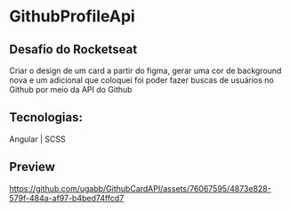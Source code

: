 # GithubProfileApi

## Desafio do Rocketseat

Criar o design de um card a partir do figma, gerar uma cor de background nova e um adicional que coloquei foi poder fazer buscas de usuários no Github por meio da API do Github

## Tecnologias:
Angular | SCSS

## Preview



https://github.com/ugabb/GithubCardAPI/assets/76067595/4873e828-579f-484a-af97-b4bed74ffcd7

